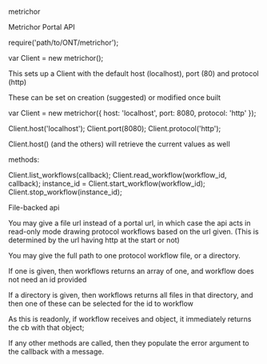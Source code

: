 metrichor

Metrichor Portal API

require('path/to/ONT/metrichor');

var Client = new metrichor();

This sets up a Client with the default host (localhost), port (80) and protocol (http)

These can be set on creation (suggested) or modified once built

var Client = new metrichor({
  host:     'localhost',
  port:     8080,
  protocol: 'http'
});

Client.host('localhost');
Client.port(8080);
Client.protocol('http');

Client.host() (and the others) will retrieve the current values as well

methods:

Client.list_workflows(callback);
Client.read_workflow(workflow_id, callback);
instance_id = Client.start_workflow(workflow_id);
Client.stop_workflow(instance_id);

File-backed api

You may give a file url instead of a portal url, in which case the api acts in read-only mode drawing protocol workflows based on the url given. (This is determined by the url having http at the start or not)

You may give the full path to one protocol workflow file, or a directory.

If one is given, then workflows returns an array of one, and workflow does not need an id provided

If a directory is given, then workflows returns all files in that directory, and then one of these can be selected for the id to workflow

As this is readonly, if workflow receives and object, it immediately returns the cb with that object;

If any other methods are called, then they populate the error argument to the callback with a message.

